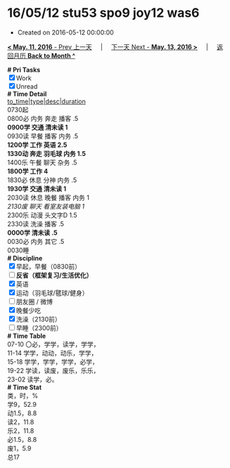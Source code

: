 # 16/05/12 stu53 spo9 joy12 was6

- Created on 2016-05-12 00:00:00

[**< May. 11, 2016** - Prev 上一天](_archived/lifelogs/2016/05/d11.md) &nbsp; &nbsp; | &nbsp; &nbsp; [下一天 Next - **May. 13, 2016 >**](_archived/lifelogs/2016/05/d13.md) &nbsp; &nbsp; |  &nbsp; &nbsp; [返回月历 **Back to Month ^**](_archived/lifelogs/2016/05/index.md)
<br/><div><b># Pri Tasks</b></div><div><input checked="true" type="checkbox"/>Work</div><div><input checked="true" type="checkbox"/>Unread</div><div><b># Time Detail</b></div><div><u>to_time|type|desc|duration</u></div><div>0730起</div><div>0800必 内务 奔走 播客 .5</div><div><b>0900学 交通 清未读 1</b></div><div>0930读 早餐 播客 内务 .5</div><div><b>1200学 工作 英语 2.5</b></div><div><b>1330动 奔走 羽毛球 内务 1.5</b></div><div>1400乐 午餐 聊天 杂务 .5</div><div><b>1800学 工作 4</b></div><div>1830必 休息 分神 内务 .5</div><div><b>1930学 交通 清未读 1</b></div><div>2030读 休息 晚餐 播客 内务 1</div><div><i>2130废 聊天 看室友装电脑 1</i></div><div>2300乐 动漫 头文字D 1.5</div><div>2330读 洗澡 播客 .5</div><div><b>0000学 清未读 .5</b></div><div>0030必 内务 其它 .5</div><div>0030睡</div><div><b># Discipline</b></div><div><input checked="true" type="checkbox"/>早起，早餐（0830前）</div><div><b><input type="checkbox"/></b><b>反省（框架复习/生活优化）</b></div><div><input checked="true" type="checkbox"/>英语</div><div><input checked="true" type="checkbox"/>运动（羽毛球/毽球/健身）</div><div><input type="checkbox"/>朋友圈 / 微博</div><div><input checked="true" type="checkbox"/>晚餐少吃</div><div><input checked="true" type="checkbox"/>洗澡（2130前）</div><div><input type="checkbox"/>早睡（2300前）</div><div><b># Time Table</b></div><div>07-10 〇必，学学，读学，学学，</div><div>11-14 学学，动动，动乐，学学，</div><div>15-18 学学，学学，学学，必学，</div><div>19-22 学读，读废，废乐，乐乐，</div><div>23-02 读学，必。</div><div><b># Time Stat</b></div><div>类，时，%</div><div>学9，52.9</div><div>动1.5，8.8</div><div>读2，11.8</div><div>乐2，11.8</div><div>必1.5，8.8</div><div>废1，5.9</div><div>总17</div>
